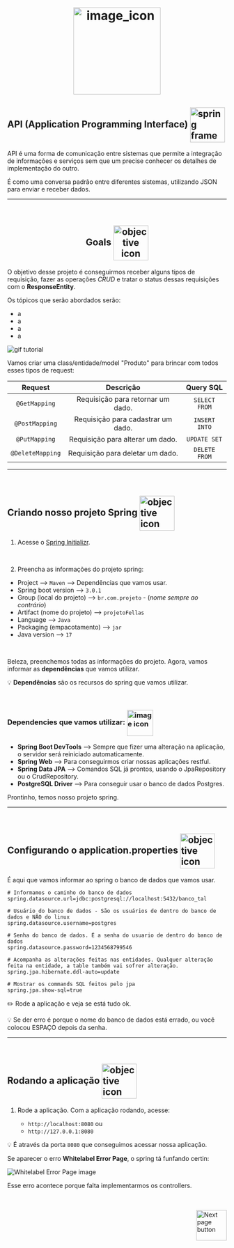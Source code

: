 <h1 align="center">
     <img src="https://miro.medium.com/max/640/0*5FEJ7emIEAxZRCQF" alt="image_icon" width="200px" align="center">
</h1>


## API (Application Programming Interface) <img src="https://cdn-icons-png.flaticon.com/512/627/627558.png" alt="spring framework icon" width="80px" align="center">

API é uma forma de comunicação entre sistemas que permite a integração de informações e serviços sem que um precise conhecer os detalhes de implementação do outro.

É como uma conversa padrão entre diferentes sistemas, utilizando JSON para enviar e receber dados.

<hr>
<br>



<h2 align="center">
  Goals
  <img src="https://img.icons8.com/stickers/256/goal.png" alt="objective icon" width="80px" align="center">
</h2>

O objetivo desse projeto é conseguirmos receber alguns tipos de requisição, fazer as operações *CRUD* e tratar o status dessas requisições com o **ResponseEntity**.

Os tópicos que serão abordados serão:

- a
- a
- a
- a

<img src="https://github.com/lGabrielDev/07.spring/blob/main/1.javaWeb/imgs/response_entity_tutorial.gif" alt="gif tutorial">

Vamos criar uma class/entidade/model "Produto" para brincar com todos esses tipos de request:

| Request         | Descrição                           | Query SQL     |
|:---:            |:---:                                |:---:          |
|`@GetMapping`    |Requisição para retornar um dado.    |`SELECT FROM`  |
|`@PostMapping`   |  Requisição para cadastrar um dado. | `INSERT INTO` |
|`@PutMapping`    | Requisição para alterar um dado.    |`UPDATE SET`   |
|`@DeleteMapping` | Requisição para deletar um dado.    | `DELETE FROM` |


<hr>
<br>

## Criando nosso projeto Spring <img src="https://img.icons8.com/stickers/256/settings.png" alt="objective icon" width="80px" align="center">

1. Acesse o [Spring Initializr](https://start.spring.io/).

<br>

2. Preencha as informações do projeto spring:
    
 - Project --> `Maven` --> Dependências que vamos usar.
 - Spring boot version --> `3.0.1`
 - Group (local do projeto) --> `br.com.projeto`  - (*nome sempre ao contrário*)
 - Artifact (nome do projeto) --> `projetoFellas`
 - Language --> `Java`
 - Packaging (empacotamento) --> `jar`
 - Java version --> `17`

<br>

  Beleza, preenchemos todas as informações do projeto. Agora, vamos informar as **dependências** que vamos utilizar.

 :bulb: **Dependências** são os recursos do spring que vamos utilizar.

<br>

### Dependencies que vamos utilizar: <img src="https://cdn-icons-png.flaticon.com/512/4148/4148438.png" alt="image icon" width="60px" align="center">

- **Spring Boot DevTools** --> Sempre que fizer uma alteração na aplicação, o servidor será reiniciado automaticamente.
- **Spring Web** --> Para conseguirmos criar nossas aplicações restful.
- **Spring Data JPA** --> Comandos SQL já prontos, usando o JpaRepository ou o CrudRepository.
- **PostgreSQL Driver** --> Para conseguir usar o banco de dados Postgres.

Prontinho, temos nosso projeto spring.


<hr>
<br>

## Configurando o application.properties <img src="https://img.icons8.com/dusk/256/database.png" alt="objective icon" width="80px" align="center">
É aqui que vamos informar ao spring o banco de dados que vamos usar.

```properties
# Informamos o caminho do banco de dados
spring.datasource.url=jdbc:postgresql://localhost:5432/banco_tal

# Usuário do banco de dados - São os usuários de dentro do banco de dados e NÃO do linux
spring.datasource.username=postgres

# Senha do banco de dados. É a senha do usuario de dentro do banco de dados
spring.datasource.password=1234568799546

# Acompanha as alterações feitas nas entidades. Qualquer alteração feita na entidade, a table também vai sofrer alteração.
spring.jpa.hibernate.ddl-auto=update

# Mostrar os commands SQL feitos pelo jpa
spring.jpa.show-sql=true
```

:pencil2: Rode a aplicação e veja se está tudo ok.

:bulb: Se der erro é porque o nome do banco de dados está errado, ou você colocou ESPAÇO depois da senha.

<hr>
<br>

## Rodando a aplicação <img src="https://img.icons8.com/fluency/256/start.png" alt="objective icon" width="80px" align="center">

1. Rode a aplicação. Com a aplicação rodando, acesse:

     - `http://localhost:8080` ou
     - `http://127.0.0.1:8080`
  
  :bulb: É através da porta `8080` que conseguimos acessar nossa aplicação.
   

Se aparecer o erro **Whitelabel Error Page**, o spring tá funfando certin:

![Whitelabel Error Page image](https://i.stack.imgur.com/YSFUD.png)

Esse erro acontece porque falta implementarmos os controllers.


<br>
<br>

<!-- Next page button -->
<a href="https://github.com/lGabrielDev/07.spring/blob/main/1.javaWeb/1.models.md">
  <img src="https://cdn-icons-png.flaticon.com/512/892/892657.png" alt="Next page button" width="70px" align="right">
</a>